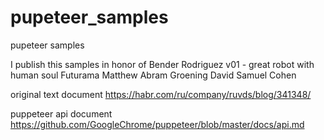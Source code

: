 # pupeteer_samples
pupeteer samples

I publish this samples in honor of
Bender Rodriguez v01 - great robot with human soul
Futurama
Matthew Abram Groening
David Samuel Cohen

original text document
https://habr.com/ru/company/ruvds/blog/341348/

puppeteer api document
https://github.com/GoogleChrome/puppeteer/blob/master/docs/api.md
